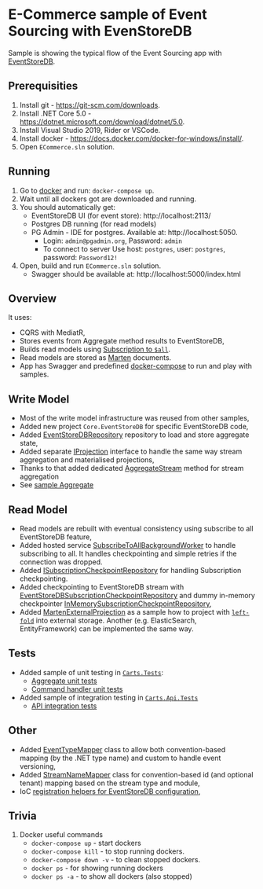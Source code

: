 # E-Commerce sample of Event Sourcing with EvenStoreDB

Sample is showing the typical flow of the Event Sourcing app with [EventStoreDB](https://developers.eventstore.com).

## Prerequisities

1. Install git - https://git-scm.com/downloads.
2. Install .NET Core 5.0 - https://dotnet.microsoft.com/download/dotnet/5.0.
3. Install Visual Studio 2019, Rider or VSCode.
4. Install docker - https://docs.docker.com/docker-for-windows/install/.
5. Open `ECommerce.sln` solution.

## Running

1. Go to [docker](./docker) and run: `docker-compose up`.
2. Wait until all dockers got are downloaded and running.
3. You should automatically get:
    - EventStoreDB UI (for event store): http://localhost:2113/
    - Postgres DB running (for read models)
    - PG Admin - IDE for postgres. Available at: http://localhost:5050.
        - Login: `admin@pgadmin.org`, Password: `admin`
        - To connect to server Use host: `postgres`, user: `postgres`, password: `Password12!`
4. Open, build and run `ECommerce.sln` solution.
	- Swagger should be available at: http://localhost:5000/index.html


## Overview

It uses:
- CQRS with MediatR,
- Stores events from Aggregate method results to EventStoreDB,
- Builds read models using [Subscription to `$all`](https://developers.eventstore.com/clients/grpc/subscribing-to-streams/#subscribing-to-all).
- Read models are stored as [Marten](https://martendb.io/) documents.
- App has Swagger and predefined [docker-compose](https://github.com/oskardudycz/EventSourcing.NetCore/pull/49/files#diff-bd9579f0d00fbcbca25416ada9698a7f38fdd91b710c1651e0849d56843a6b45) to run and play with samples.

## Write Model

- Most of the write model infrastructure was reused from other samples,
- Added new project `Core.EventStoreDB` for specific EventStoreDB code,
- Added [EventStoreDBRepository](https://github.com/oskardudycz/EventSourcing.NetCore/blob/main/Core.EventStoreDB/Repository/EventStoreDBRepository.cs) repository to load and store aggregate state,
- Added separate [IProjection](https://github.com/oskardudycz/EventSourcing.NetCore/blob/main/Core/Projections/IProjection.cs) interface to handle the same way stream aggregation and materialised projections,
- Thanks to that added dedicated [AggregateStream](https://github.com/oskardudycz/EventSourcing.NetCore/blob/main/Core.EventStoreDB/Events/AggregateStreamExtensions.cs#L12) method for stream aggregation
- See [sample Aggregate](./Carts/Carts/Carts/Cart.cs)

## Read Model
- Read models are rebuilt with eventual consistency using subscribe to all EventStoreDB feature,
- Added hosted service [SubscribeToAllBackgroundWorker](https://github.com/oskardudycz/EventSourcing.NetCore/blob/main/Core.EventStoreDB/Subscriptions/SubscribeToAllBackgroundWorker.cs) to handle subscribing to all. It handles checkpointing and simple retries if the connection was dropped.
- Added [ISubscriptionCheckpointRepository](https://github.com/oskardudycz/EventSourcing.NetCore/blob/main/Core/Subscriptions/ISubscriptionCheckpointRepository.cs) for handling Subscription checkpointing.
- Added checkpointing to EventStoreDB stream with [EventStoreDBSubscriptionCheckpointRepository](https://github.com/oskardudycz/EventSourcing.NetCore/blob/main/Core.EventStoreDB/Subscriptions/EventStoreDBSubscriptionCheckpointRepository.cs) and dummy in-memory checkpointer [InMemorySubscriptionCheckpointRepository](https://github.com/oskardudycz/EventSourcing.NetCore/blob/main/Core/Subscriptions/InMemorySubscriptionCheckpointRepository.cs),
- Added [MartenExternalProjection](https://github.com/oskardudycz/EventSourcing.NetCore/pull/49/files#diff-6d8dadf8ab81a9441836a5403632ef3616a1dc42788b5feae1c56a4f2321d4eeR12) as a sample how to project with [`left-fold`](https://en.wikipedia.org/wiki/Fold_(higher-order_function)) into external storage. Another (e.g. ElasticSearch, EntityFramework) can be implemented the same way.

## Tests
- Added sample of unit testing in [`Carts.Tests`](./Carts/Carts.Tests):
  - [Aggregate unit tests](./Carts/Carts.Tests/Carts/InitCartTests.cs)
  - [Command handler unit tests](./Carts/Carts.Tests/Carts/CommandHandlers/InitCardCommandHandlerTests.cs)
- Added sample of integration testing in [`Carts.Api.Tests`](./Carts/Carts.Api.Tests)
  - [API integration tests](./Carts/Carts.Api.Tests/Carts/InitCartTests.cs)

## Other
- Added [EventTypeMapper](https://github.com/oskardudycz/EventSourcing.NetCore/blob/main/Core/Events/EventTypeMapper.cs) class to allow both convention-based mapping (by the .NET type name) and custom to handle event versioning,
- Added [StreamNameMapper](https://github.com/oskardudycz/EventSourcing.NetCore/blob/main/Core/Events/StreamNameMapper.cs) class for convention-based id (and optional tenant) mapping based on the stream type and module,
- IoC [registration helpers for EventStoreDB configuration](https://github.com/oskardudycz/EventSourcing.NetCore/blob/main/Core.EventStoreDB/Config.cs),


## Trivia

1. Docker useful commands
    - `docker-compose up` - start dockers
    - `docker-compose kill` - to stop running dockers.
    - `docker-compose down -v` - to clean stopped dockers.
    - `docker ps` - for showing running dockers
    - `docker ps -a` - to show all dockers (also stopped)

